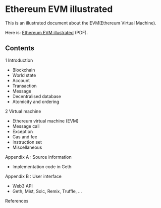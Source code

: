 Ethereum EVM illustrated
========================

This is an illustrated document about the EVM(Ethereum Virtual Machine).

Here is: [Ethereum EVM illustrated](http://takenobu-hs.github.io/downloads/ethereum_evm_illustrated.pdf) (PDF).

Contents
--------

1 Introduction
  - Blockchain
  - World state
  - Account
  - Transaction
  - Message
  - Decentralised database
  - Atomicity and ordering

2 Virtual machine
  - Ethereum virtual machine (EVM)
  - Message call
  - Exception
  - Gas and fee
  - Instruction set
  - Miscellaneous

Appendix A : Source information
  - Implementation code in Geth

Appendix B : User interface
  - Web3 API
  - Geth, Mist, Solc, Remix, Truffle, ...

References
